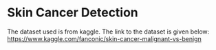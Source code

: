 # Skin Cancer Detection


The dataset used is from kaggle.
The link to the dataset is given below:
https://www.kaggle.com/fanconic/skin-cancer-malignant-vs-benign

